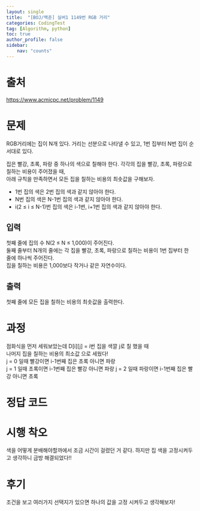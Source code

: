 ```yaml
---
layout: single
title:  "[BOJ/백준] 실버1 1149번 RGB 거리"
categories: CodingTest
tag: [Algorithm, python]
toc: true
author_profile: false
sidebar:
    nav: "counts"
---
```


# 출처
<https://www.acmicpc.net/problem/1149>


# 문제
RGB거리에는 집이 N개 있다. 거리는 선분으로 나타낼 수 있고, 1번 집부터 N번 집이 순서대로 있다.

집은 빨강, 초록, 파랑 중 하나의 색으로 칠해야 한다. 각각의 집을 빨강, 초록, 파랑으로 칠하는 비용이 주어졌을 때,   
아래 규칙을 만족하면서 모든 집을 칠하는 비용의 최솟값을 구해보자.

- 1번 집의 색은 2번 집의 색과 같지 않아야 한다.
- N번 집의 색은 N-1번 집의 색과 같지 않아야 한다.
- i(2 ≤ i ≤ N-1)번 집의 색은 i-1번, i+1번 집의 색과 같지 않아야 한다.


## 입력
첫째 줄에 집의 수 N(2 ≤ N ≤ 1,000)이 주어진다.   
둘째 줄부터 N개의 줄에는 각 집을 빨강, 초록, 파랑으로 칠하는 비용이 1번 집부터 한 줄에 하나씩 주어진다.   
집을 칠하는 비용은 1,000보다 작거나 같은 자연수이다.


## 출력
첫째 줄에 모든 집을 칠하는 비용의 최솟값을 출력한다.
  
  
# 과정
점화식을 먼저 세워보았는데
D[i][j] = i번 집을 색깔 j로 칠 했을 때   
나머지 집을 칠하는 비용의 최소값 으로 세웠다!  
j = 0 일때 빨강이면 i-1번째 집은 초록 아니면 파랑  
j = 1 일때 초록이면 i-1번째 집은 빨강 아니면 파랑
j = 2 일때 파랑이면 i-1번째 집은 빨강 아니면 초록
# 정답 코드
<script src="https://gist.github.com/kghees/bae8301bfd99b7fb05a9c2c5ae3e2a6b.js"></script>
  
    

# 시행 착오
색을 어떻게 분배해야할까에서 조금 시간이 걸렸던 거 같다. 하지만
집 색을 고정시켜두고 생각하니 금방 해결되었다!!

# 후기
조건을 보고 여러가지 선택지가 있으면
하나의 값을 고정 시켜두고 생각해보자!
